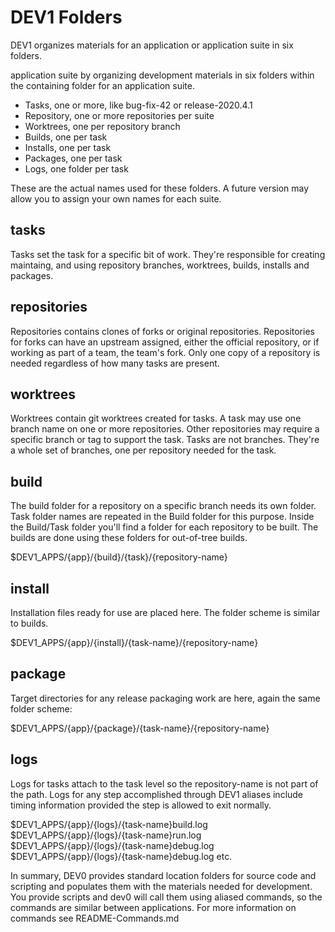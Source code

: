 # DEV1 Folders

DEV1 organizes materials for an application or application suite in six folders.

application suite by organizing development materials in six folders within the containing folder for an application suite.

- Tasks, one or more, like bug-fix-42 or release-2020.4.1
- Repository, one or more repositories per suite
- Worktrees, one per repository branch
- Builds, one per task
- Installs, one per task
- Packages, one per task
- Logs, one folder per task

These are the actual names used for these folders.  A future version may allow you to assign your own names for each suite.

## tasks

Tasks set the task for a specific bit of work. They're responsible for creating maintaing, and using repository branches, worktrees, builds, installs and packages.

## repositories

Repositories contains clones of forks or original repositories.  Repositories for forks can have an upstream assigned, either the official repository, or if working as part of a team, the team's fork.  Only one copy of a repository is needed regardless of how many tasks are present.

## worktrees

Worktrees contain git worktrees created for tasks.  A task may use one branch name on one or more repositories.  Other repositories may require a specific branch or tag to support the task.  Tasks are not branches.  They're a whole set of branches, one per repository needed for the task.

## build

The build folder for a repository on a specific branch needs its own folder.  Task folder names are repeated in the Build folder for this purpose.  Inside the Build/Task folder you'll find a folder for each repository to be built.  The builds are done using these folders for out-of-tree builds.

$DEV1_APPS/{app}/{build}/{task}/{repository-name}

## install

Installation files ready for use are placed here. The folder scheme is similar to builds.

$DEV1_APPS/{app}/{install}/{task-name}/{repository-name}

## package

Target directories for any release packaging work are here, again the same folder scheme:

$DEV1_APPS/{app}/{package}/{task-name}/{repository-name}

## logs

Logs for tasks attach to the task level so the repository-name is not part of the path. Logs for any step accomplished through DEV1 aliases include timing information provided the step is allowed to exit normally.

$DEV1_APPS/{app}/{logs}/{task-name}build.log
$DEV1_APPS/{app}/{logs}/{task-name}run.log
$DEV1_APPS/{app}/{logs}/{task-name}debug.log
$DEV1_APPS/{app}/{logs}/{task-name}debug.log
etc.

In summary, DEV0 provides standard location folders for source code and scripting and populates them with the materials needed for development.  You provide scripts and dev0 will call them using aliased commands, so the commands are similar between applications.  For more information on commands see README-Commands.md


